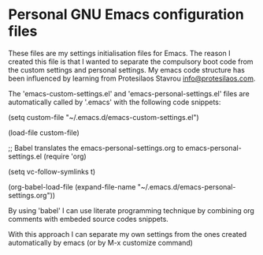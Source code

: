 # Personal GNU Emacs configuration files

These files are my settings initialisation files for Emacs. 
The reason I created this file is that I wanted to separate the 
compulsory boot code from the custom settings and personal settings.
My emacs code structure has been influenced by learning from
Protesilaos Stavrou <info@protesilaos.com>.


The 'emacs-custom-settings.el' and 'emacs-personal-settings.el' files are
automatically called by '.emacs' with the following code snippets:

(setq custom-file "~/.emacs.d/emacs-custom-settings.el")

(load-file custom-file)

;; Babel translates the emacs-personal-settings.org to emacs-personal-settings.el
(require 'org)

(setq vc-follow-symlinks t)

(org-babel-load-file (expand-file-name "~/.emacs.d/emacs-personal-settings.org"))

By using 'babel' I can use literate programming technique by combining org comments
with embeded source codes snippets.

With this approach I can separate my own settings from the ones created 
automatically by emacs (or by M-x customize command)
